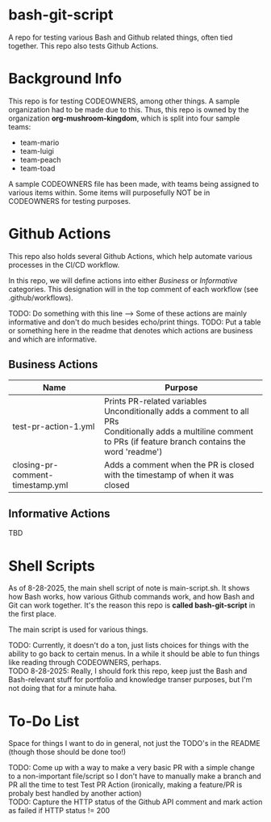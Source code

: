 # bash-git-script

A repo for testing various Bash and Github related things, often tied together. This repo also tests Github Actions.

# Background Info

This repo is for testing CODEOWNERS, among other things. A sample organization had to be made due to this. Thus, this repo is owned by the organization **org-mushroom-kingdom**, which is split into four sample teams:

- team-mario
- team-luigi
- team-peach
- team-toad

A sample CODEOWNERS file has been made, with teams being assigned to various items within. Some items will purposefully NOT be in CODEOWNERS for testing purposes. 

# Github Actions

This repo also holds several Github Actions, which help automate various processes in the CI/CD workflow. 

In this repo, we will define actions into either *Business* or *Informative* categories. This designation will in the top comment of each workflow (see .github/workflows).  

TODO: Do something with this line --> Some of these actions are mainly informative and don't do much besides echo/print things. 
TODO: Put a table or something here in the readme that denotes which actions are business and which are informative. 

## Business Actions

| Name | Purpose |
| -------- | -------- |
| test-pr-action-1.yml| Prints PR-related variables <br> Unconditionally adds a comment to all PRs <br> Conditionally adds a multiline comment to PRs (if feature branch contains the word 'readme')  | 
| closing-pr-comment-timestamp.yml | Adds a comment when the PR is closed with the timestamp of when it was closed |

## Informative Actions
TBD
<!-- test-action.yml<br>print-env-vars.yml | -->


# Shell Scripts

As of 8-28-2025, the main shell script of note is main-script.sh. It shows how Bash works, how various Github commands work, and how Bash and Git can work together. It's the reason this repo is **called bash-git-script** in the first place. 

The main script is used for various things.

TODO: Currently, it doesn't do a ton, just lists choices for things with the ability to go back to certain menus. In a while it should be able to fun things like reading through CODEOWNERS, perhaps.  
TODO 8-28-2025: Really, I should fork this repo, keep just the Bash and Bash-relevant stuff for portfolio and knowledge transer purposes, but I'm not doing that for a minute haha.

# To-Do List

Space for things I want to do in general, not just the TODO's in the README (though those should be done too!)

TODO: Come up with a way to make a very basic PR with a simple change to a non-important file/script so I don't have to manually make a branch and PR all the time to test Test PR Action (ironically, making a feature/PR is probaly best handled by another action)  
TODO: Capture the HTTP status of the Github API comment and mark action as failed if HTTP status != 200 